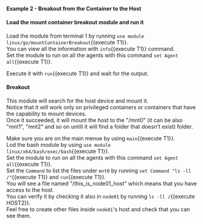 #### Example 2 - Breakout from the Container to the Host



#### Load the mount container breakout module and run it

Load the module from terminal 1 by running `use module linux/go/mountContainerBreakout`{{execute T1}}.  
You can view all the information with `info`{{execute T1}} command.  
Set the module to run on all the agents with this command `set Agent all`{{execute T1}}.   

Execute it with `run`{{execute T1}} and wait for the output.  


#### Breakout  

This module will search for the host device and mount it.  
Notice that it will work only on privileged containers or containers that have the capability to mount devices.  
Once it succeeded, it will mount the host to the "/mnt0" (it can be also "mnt1", "mnt2" and so on untill it will find a folder that doesn't exist) folder.  

Make sure you are on the main menue by using `main`{{execute T1}}.  
Lod the bash module by using `use module linux/x64/bash/exec/bash`{{execute T1}}.  
Set the module to run on all the agents with this command `set Agent all`{{execute T1}}.   
Set the `Command` to list the files under `mnt0` by running `set Command "ls -ll /"`{{execute T1}} and `run`{{execute T1}}.  
You will see a file named "/this_is_node01_host" which means that you have access to the host.  
You can verify it by checking it also in `node01` by running `ls -ll /`{{execute HOST2}}.  
Feel free to create other files inside `node01`'s host and check that you can see them.  

